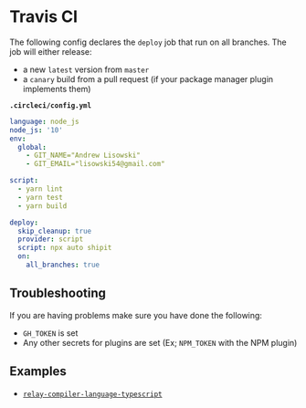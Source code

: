 # Travis CI

The following config declares the `deploy` job that run on all branches. The job will either release:

- a new `latest` version from `master`
- a `canary` build from a pull request (if your package manager plugin implements them)

**`.circleci/config.yml`**

```yaml
language: node_js
node_js: '10'
env:
  global:
    - GIT_NAME="Andrew Lisowski"
    - GIT_EMAIL="lisowski54@gmail.com"

script:
  - yarn lint
  - yarn test
  - yarn build

deploy:
  skip_cleanup: true
  provider: script
  script: npx auto shipit
  on:
    all_branches: true
```

## Troubleshooting

If you are having problems make sure you have done the following:

- `GH_TOKEN` is set
- Any other secrets for plugins are set (Ex; `NPM_TOKEN` with the NPM plugin)

## Examples

- [`relay-compiler-language-typescript`](https://github.com/relay-tools/relay-compiler-language-typescript/blob/master/.travis.yml)
